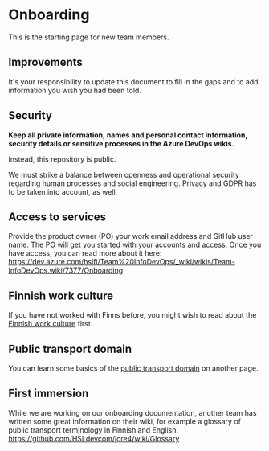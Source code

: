 # Onboarding

This is the starting page for new team members.

## Improvements

It's your responsibility to update this document to fill in the gaps and to add information you wish you had been told.

## Security

**Keep all private information, names and personal contact information, security details or sensitive processes in the Azure DevOps wikis.**

Instead, this repository is public.

We must strike a balance between openness and operational security regarding human processes and social engineering.
Privacy and GDPR has to be taken into account, as well.

## Access to services

Provide the product owner (PO) your work email address and GitHub user name.
The PO will get you started with your accounts and access.
Once you have access, you can read more about it here: <https://dev.azure.com/hslfi/Team%20InfoDevOps/_wiki/wikis/Team-InfoDevOps.wiki/7377/Onboarding>

## Finnish work culture

If you have not worked with Finns before, you might wish to read about the [Finnish work culture](./finnish-work-culture.md) first.

## Public transport domain

You can learn some basics of the [public transport domain](./public-transport-domain.md) on another page.

## First immersion

While we are working on our onboarding documentation, another team has written some great information on their wiki, for example a glossary of public transport terminology in Finnish and English: <https://github.com/HSLdevcom/jore4/wiki/Glossary>
